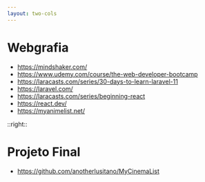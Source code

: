 ```yaml
---
layout: two-cols
---
```


# Webgrafia

- https://mindshaker.com/
- https://www.udemy.com/course/the-web-developer-bootcamp
- https://laracasts.com/series/30-days-to-learn-laravel-11
- https://laravel.com/
- https://laracasts.com/series/beginning-react
- https://react.dev/
- https://myanimelist.net/

::right::

# Projeto Final

- https://github.com/anotherlusitano/MyCinemaList

<!--
Webgrafia totalmente inútil só para inglês ver
-->